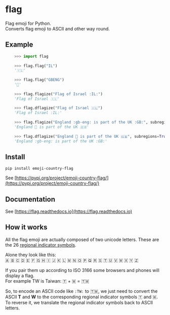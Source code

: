 flag
====

Flag emoji for Python.  
Converts flag emoji to ASCII and other way round.

Example
-------

```python
    >>> import flag
    
    >>> flag.flag("IL")
    '🇮🇱'
    
    >>> flag.flag("GBENG")
    '🏴󠁧󠁢󠁥󠁮󠁧󠁿'
    
    >>> flag.flagize("Flag of Israel :IL:")
    'Flag of Israel 🇮🇱'
    
    >>> flag.dflagize("Flag of Israel 🇮🇱")
    'Flag of Israel :IL:'
    
    >>> flag.flagize("England :gb-eng: is part of the UK :GB:", subregions=True)
    'England 🏴󠁧󠁢󠁥󠁮󠁧󠁿 is part of the UK 🇬🇧'
    
    >>> flag.dflagize("England 🏴󠁧󠁢󠁥󠁮󠁧󠁿 is part of the UK 🇬🇧", subregions=True)
    'England :gb-eng: is part of the UK :GB:'
```

Install
-------

`pip install emoji-country-flag`

See [https://pypi.org/project/emoji-country-flag/](https://pypi.org/project/emoji-country-flag/)

Documentation
-------------

See [https://flag.readthedocs.io](https://flag.readthedocs.io)

How it works
-----------

All the flag emoji are actually composed of two unicode letters. These are the 26 [regional indicator symbols](https://en.wikipedia.org/wiki/Regional_Indicator_Symbol).

Alone they look like this:  
🇦 🇧 🇨 🇩 🇪 🇫 🇬 🇭 🇮 🇯 🇰 🇱 🇲 🇳 🇴 🇵 🇶 🇷 🇸 🇹 🇺 🇻 🇼 🇽 🇾 🇿

If you pair them up according to ISO 3166 some browsers and phones will display a flag.  
For example TW is Taiwan: 🇹 + 🇼 = 🇹🇼

So, to encode an ASCII code like `:TW:` to 🇹🇼, we just need to convert the ASCII **T** and **W** to the corresponding regional indicator symbols 🇹 and 🇼.  
To reverse it, we translate the regional indicator symbols back to ASCII letters.

